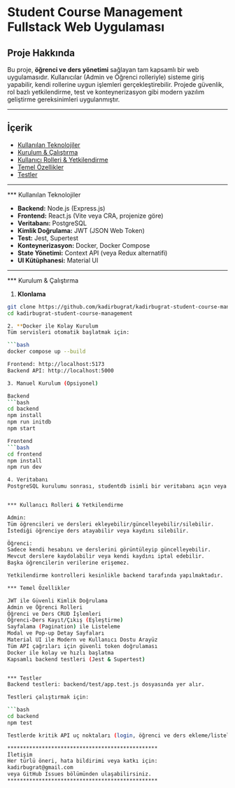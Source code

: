 # Student Course Management Fullstack Web Uygulaması

## Proje Hakkında

Bu proje, **öğrenci ve ders yönetimi** sağlayan tam kapsamlı bir web uygulamasıdır. Kullanıcılar (Admin ve Öğrenci rolleriyle) sisteme giriş yapabilir, kendi rollerine uygun işlemleri gerçekleştirebilir. Projede güvenlik, rol bazlı yetkilendirme, test ve konteynerizasyon gibi modern yazılım geliştirme gereksinimleri uygulanmıştır.

---

## İçerik

- [Kullanılan Teknolojiler](#kullanılan-teknolojiler)
- [Kurulum & Çalıştırma](#kurulum--çalıştırma)
- [Kullanıcı Rolleri & Yetkilendirme](#kullanıcı-rolleri--yetkilendirme)
- [Temel Özellikler](#temel-özellikler)
- [Testler](#testler)

---

*** Kullanılan Teknolojiler

- **Backend:** Node.js (Express.js)
- **Frontend:** React.js (Vite veya CRA, projenize göre)
- **Veritabanı:** PostgreSQL
- **Kimlik Doğrulama:** JWT (JSON Web Token)
- **Test:** Jest, Supertest
- **Konteynerizasyon:** Docker, Docker Compose
- **State Yönetimi:** Context API (veya Redux alternatifi)
- **UI Kütüphanesi:** Material UI

---

*** Kurulum & Çalıştırma

1. **Klonlama**
```bash
git clone https://github.com/kadirbugrat/kadirbugrat-student-course-management.git
cd kadirbugrat-student-course-management

2. **Docker ile Kolay Kurulum
Tüm servisleri otomatik başlatmak için:

```bash
docker compose up --build

Frontend: http://localhost:5173
Backend API: http://localhost:5000

3. Manuel Kurulum (Opsiyonel)

Backend
```bash
cd backend
npm install
npm run initdb
npm start

Frontend
```bash
cd frontend
npm install
npm run dev

4. Veritabanı
PostgreSQL kurulumu sonrası, studentdb isimli bir veritabanı açın veya Docker ile hazır çalıştırın.


*** Kullanıcı Rolleri & Yetkilendirme

Admin:
Tüm öğrencileri ve dersleri ekleyebilir/güncelleyebilir/silebilir.
İstediği öğrenciye ders atayabilir veya kaydını silebilir.

Öğrenci:
Sadece kendi hesabını ve derslerini görüntüleyip güncelleyebilir.
Mevcut derslere kaydolabilir veya kendi kaydını iptal edebilir.
Başka öğrencilerin verilerine erişemez.

Yetkilendirme kontrolleri kesinlikle backend tarafında yapılmaktadır.

*** Temel Özellikler

JWT ile Güvenli Kimlik Doğrulama
Admin ve Öğrenci Rolleri
Öğrenci ve Ders CRUD İşlemleri
Öğrenci-Ders Kayıt/Çıkış (Eşleştirme)
Sayfalama (Pagination) ile Listeleme
Modal ve Pop-up Detay Sayfaları
Material UI ile Modern ve Kullanıcı Dostu Arayüz
Tüm API çağrıları için güvenli token doğrulaması
Docker ile kolay ve hızlı başlatma
Kapsamlı backend testleri (Jest & Supertest)


*** Testler
Backend testleri: backend/test/app.test.js dosyasında yer alır.

Testleri çalıştırmak için:

```bash
cd backend
npm test

Testlerde kritik API uç noktaları (login, öğrenci ve ders ekleme/listeleme) kontrol edilir.

************************************************
İletişim
Her türlü öneri, hata bildirimi veya katkı için:
kadirbugrat@gmail.com
veya GitHub Issues bölümünden ulaşabilirsiniz.
************************************************